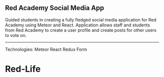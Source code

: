 ## Red Academy Social Media App

Guided students in creating a fully fledged social media application for Red Academy using Meteor and React. Application allows staff and students from Red Academy to create a user profile and create posts for other users to vote on.

---

Technologies:
Meteor
React
Redux Form

# Red-Life
